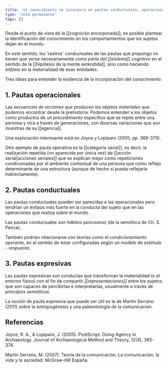 ```yaml
---
title: 'el conocimiento se incorpora en pautas conductuales, operacionales o expresivas'
type: 'nota permanente'
tags: []
---
```


Desde el punto de vista de la [[cognición encorporada]], es posible plantear la identificación del conocimiento en los comportamientos que los sujetos dejan en el mundo. 

En este sentido, los 'rastros' conductuales de las pautas que propongo no tienen que verse necesariamente como *parte del [[sistema]] cognitivo* en el sentido de la [[hipótesis de la mente extendida]], sino como haciendo *énfasis* en la materialidad de esas entidades.

Tres ideas para entender la evidencia de la incorporación del conocimiento: 

## 1. Pautas operacionales

Las *secuencias de acciones que producen los objetos materiales* que podemos encontrar desde la prehistoria. Podemos entender a los objetos como productos de un *procedimiento* específico que se repite entre una persona y otra a través de generaciones, con diversas variaciones que son muestras de su [[agencia]].

Una exploración interesante está en Joyce y Lopiparo (2005, pp. 368-370).

Otro ejemplo de pauta operativa es la [[categoría serial]], es decir, la realización repetida (no aparecida por única vez) de [[acción serial|acciones seriales]] que se explican mejor como repeticiones condicionadas por el ambiente contextual de una persona que como reflejo determinante de una estructura (aunque de hecho sí pueda reflejarla indirectamente).

## 2. Pautas conductuales

Las pautas conductuales pueden ser parecidas a las operacionales pero tendrían un énfasis más fuerte en la conducta del sujeto que en las operaciones que realiza sobre el mundo.

Las pautas conductuales son *hábitos peirceanos* (de la semiótica de Ch. S. Peirce).

También podrían relacionarse con teorías como el *condicionamiento operante*, en el sentido de estar configuradas según un modelo de *estímulo - respuesta*.

## 3. Pautas expresivas

Las pautas expresivas son conductas que transforman la materialidad (o el entorno físico) con el fin de compartir *[[representaciones]]* entre los sujetos que son capaces de percibirlas e interpretarlas, usualmente a través de principios *semióticos*.

La noción de pauta expresiva que puede ser útil es la de Martín Serrano (2011) sobre la antropogénesis y una paleontología de la comunicación.

## Referencias

Joyce, R. A., & Lopiparo, J. (2005). PostScript: Doing Agency in Archaeology. Journal of Archaeological Method and Theory, 12(4), 365-374.

Martín Serrano, M. (2007). Teoría de la comunicación: La comunicación, la vida y la sociedad. McGraw-Hill España.
